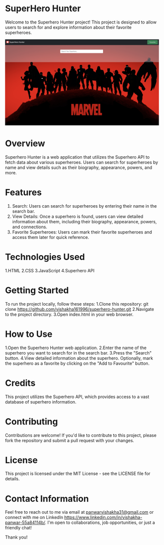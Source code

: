 ﻿# SuperHero Hunter
Welcome to the Superhero Hunter project! This project is designed to allow users to search for and explore information about their favorite superheroes.

![Screenshot](screenshot.png)

# Overview
Superhero Hunter is a web application that utilizes the Superhero API to fetch data about various superheroes. Users can search for superheroes by name and view details such as their biography, appearance, powers, and more.

# Features
1. Search: Users can search for superheroes by entering their name in the search bar.
2. View Details: Once a superhero is found, users can view detailed information about them, including their biography, appearance, powers, and connections.
3. Favorite Superheroes: Users can mark their favorite superheroes and access them later for quick reference.

# Technologies Used
1.HTML
2.CSS
3.JavaScript
4.Superhero API

# Getting Started
To run the project locally, follow these steps:
1.Clone this repository: git clone https://github.com/vishakha161996/superhero-hunter.git
2.Navigate to the project directory.
3.Open index.html in your web browser.

# How to Use
1.Open the Superhero Hunter web application.
2.Enter the name of the superhero you want to search for in the search bar.
3.Press the "Search" button.
4.View detailed information about the superhero.
Optionally, mark the superhero as a favorite by clicking on the "Add to Favourite" button.

# Credits
This project utilizes the Superhero API, which provides access to a vast database of superhero information.

# Contributing
Contributions are welcome! If you'd like to contribute to this project, please fork the repository and submit a pull request with your changes.

# License
This project is licensed under the MIT License - see the LICENSE file for details.

# Contact Information

Feel free to reach out to me via email at panwarvishakha31@gmail.com or connect with me on LinkedIn https://www.linkedin.com/in/vishakha-panwar-55a84114b/. I'm open to collaborations, job opportunities, or just a friendly chat!

Thank you!